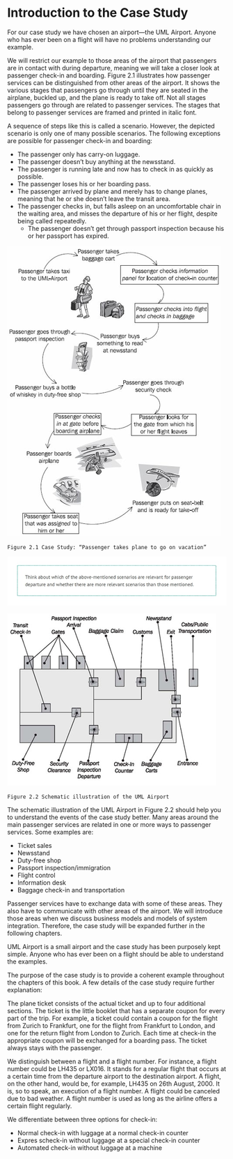 # Introduction to the Case Study

For our case study we have chosen an airport—the UML Airport. Anyone who has ever been on a flight will have no problems understanding our example.

We will restrict our example to those areas of the airport that passengers are in contact with during departure, meaning we will take a closer look at passenger check-in and boarding. Figure 2.1 illustrates how passenger services can be distinguished from other areas of the airport. It shows the various stages that passengers go through until they are seated in the airplane, buckled up, and the plane is ready to take off. Not all stages passengers go through are related to passenger services. The stages that belong to passenger services are framed and printed in italic font.

A sequence of steps like this is called a scenario. However, the depicted scenario is only one of many possible scenarios. The following exceptions are possible for passenger check-in and boarding:

 * The passenger only has carry-on luggage.
 * The passenger doesn’t buy anything at the newsstand.
 * The passenger is running late and now has to check in as quickly as possible.
 * The passenger loses his or her boarding pass.
 * The passenger arrived by plane and merely has to change planes, meaning that he or she doesn’t leave the transit area.
 * The passenger checks in, but falls asleep on an uncomfortable chair in the waiting area, and misses the departure of his or her flight, despite being called repeatedly.
	* The passenger doesn’t get through passport inspection because his or her passport has expired.
	
![UML_Airport_1](images/UML_Airport_1.jpg)

	Figure 2.1 Case Study: “Passenger takes plane to go on vacation”
	
![Scene_1](images/Scene_1.jpg)
	
![UML_Airport_2](images/UML_Airport_2.jpg)

	Figure 2.2 Schematic illustration of the UML Airport

The schematic illustration of the UML Airport in Figure 2.2 should help you to understand the events of the case study better. Many areas around the main passenger services are related in one or more ways to passenger services. Some examples are:

 * Ticket sales
 * Newsstand
 * Duty-free shop
 * Passport inspection/immigration
 * Flight control
 * Information desk
 * Baggage check-in and transportation

Passenger services have to exchange data with some of these areas. They also have to communicate with other areas of the airport. We will introduce those areas when we discuss business models and models of system integration. Therefore, the case study will be expanded further in the following chapters.

UML Airport is a small airport and the case study has been purposely kept simple. Anyone who has ever been on a flight should be able to understand the examples.

The purpose of the case study is to provide a coherent example throughout the chapters of this book. A few details of the case study require further explanation:

The plane ticket consists of the actual ticket and up to four additional sections. The ticket is the little booklet that has a separate coupon for every part of the trip. For example, a ticket could contain a coupon for the flight from Zurich to Frankfurt, one for the flight from Frankfurt to London, and one for the return flight from London to Zurich. Each time at check-in the appropriate coupon will be exchanged for a boarding pass. The ticket always stays with the passenger.

We distinguish between a flight and a flight number. For instance, a flight number could be LH435 or LX016. It stands for a regular flight that occurs at a certain time from the departure airport to the destination airport. A flight, on the other hand, would be, for example, LH435 on 26th August, 2000. It is, so to speak, an execution of a flight number. A flight could be canceled due to bad weather. A flight number is used as long as the airline offers a certain flight regularly.

We differentiate between three options for check-in:

 * Normal check-in with luggage at a normal check-in counter
 * Expres scheck-in without luggage at a special check-in counter
 * Automated check-in without luggage at a machine

